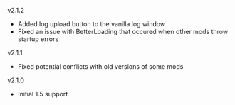 
v2.1.2

- Added log upload button to the vanilla log window
- Fixed an issue with BetterLoading that occured when other mods throw startup errors

v2.1.1

- Fixed potential conflicts with old versions of some mods

v2.1.0

- Initial 1.5 support
